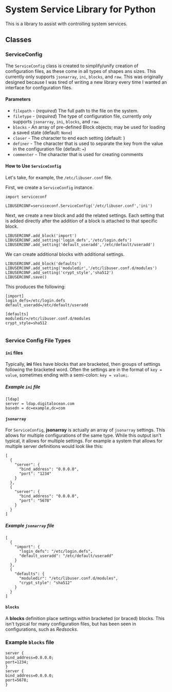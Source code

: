 # System Service Library for Python

This is a library to assist with controlling system services.

## Classes

### ServiceConfig

The `ServiceConfig` class is created to simplify/unify creation of configuration files, as these come in all types of shapes ans sizes.  This currently only supports `jsonarray`, `ini`, `blocks`, and `raw`.  This was originally designed because I was tired of writing a new library every time I wanted an interface for configuration files.

#### Parameters

- `filepath`  - (*required*) The full path to the file on the system.
- `filetype`  - (*required*) The type of configuration file, currently only supports `jsonarray`, `ini`, `blocks`, and `raw`.
- `blocks`    - An array of pre-defined Block objects; may be used for loading a saved state (default: `None`)
- `closer`    - The character to end each setting (default: <empty string>)
- `definer`   - The character that is used to separate the key from the value in the configuration file (default: `=`)
- `commenter` - The character that is used for creating comments

#### How to Use `ServiceConfig`

Let's take, for example, the `/etc/libuser.conf` file.

First, we create a `ServiceConfig` instance.

```
import serviceconf

LIBUSERCONF=serviceconf.ServiceConfig('/etc/libuser.conf','ini')
```

Next, we create a new block and add the related settings.  Each setting that is added directly after the addition of a block is attached to that specific block.

```
LIBUSERCONF.add_block('import')
LIBUSERCONF.add_setting('login_defs','/etc/login.defs')
LIBUSERCONF.add_setting('default_useradd','/etc/default/useradd')
```

We can create additional blocks with additional settings.

```
LIBUSERCONF.add_block('defaults')
LIBUSERCONF.add_setting('moduledir','/etc/libuser.conf.d/modules')
LIBUSERCONF.add_setting('crypt_style','sha512')
LIBUSERCONF.save()
```

This produces the following:

```
[import]
login_defs=/etc/login.defs
default_useradd=/etc/default/useradd

[defaults]
moduledir=/etc/libuser.conf.d/modules
crypt_style=sha512


```

### Service Config File Types

#### `ini` files

Typically, **ini** files have blocks that are bracketed, then groups of settings following the bracketed word.  Often the settings are in the format of `key = value`, sometimes ending with a semi-colon: `key = value;`.

##### Example `ini` file

```
[ldap]
server = ldap.digitalocean.com
basedn = dc=example,dc=com
```

#### `jsonarray`

For `ServiceConfig`, **jsonarray** is actually an array of `jsonarray` settings.  This allows for multiple configurations of the same type.  While this output isn't typical, it allows for multiple settings.  For example a system that allows for multiple server definitions would look like this:

```
[
  {
    "server": {
      "bind_address": "0.0.0.0",
      "port": "1234"
    }
  },
  {
    "server": {
      "bind_address": "0.0.0.0",
      "port": "5678"
    }
  }
]
```

##### Example `jsonarray` file

```
[
  {
    "import": {
      "login_defs": "/etc/login.defs",
      "default_useradd": "/etc/default/useradd"
    }
  },
  {
    "defaults": {
      "moduledir": "/etc/libuser.conf.d/modules",
      "crypt_style": "sha512"
    }
  }
]
```

#### `blocks`

A **blocks** definition place settings within bracketed (or braced) blocks.  This isn't typical for many configuration files, but has been seen in configurations, such as *Redsocks*.

### Example `blocks` file

```
server {
bind_address=0.0.0.0;
port=1234;
}
server {
bind_address=0.0.0.0;
port=5678;
}
```

